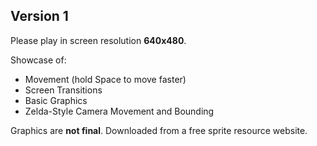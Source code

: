 ## Version 1
Please play in screen resolution **640x480**.

Showcase of:
- Movement (hold Space to move faster)
- Screen Transitions
- Basic Graphics
- Zelda-Style Camera Movement and Bounding

Graphics are **not final**.
Downloaded from a free sprite resource website.
